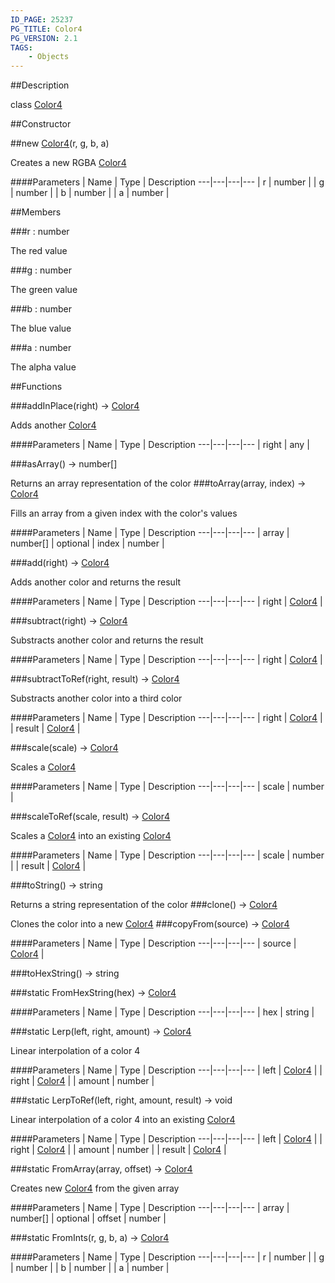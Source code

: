 ```yaml
---
ID_PAGE: 25237
PG_TITLE: Color4
PG_VERSION: 2.1
TAGS:
    - Objects
---
```

##Description

class [Color4](/classes/2.2-alpha/Color4)



##Constructor

##new [Color4](/classes/2.2-alpha/Color4)(r, g, b, a)

Creates a new RGBA [Color4](/classes/2.2-alpha/Color4)

####Parameters
 | Name | Type | Description
---|---|---|---
 | r | number | 
 | g | number | 
 | b | number | 
 | a | number | 

##Members

###r : number

The red value

###g : number

The green value

###b : number

The blue value

###a : number

The alpha value

##Functions

###addInPlace(right) &rarr; [Color4](/classes/2.2-alpha/Color4)

Adds another [Color4](/classes/2.2-alpha/Color4)

####Parameters
 | Name | Type | Description
---|---|---|---
 | right | any | 

###asArray() &rarr; number[]

Returns an array representation of the color
###toArray(array, index) &rarr; [Color4](/classes/2.2-alpha/Color4)

Fills an array from a given index with the color's values

####Parameters
 | Name | Type | Description
---|---|---|---
 | array | number[] | 
optional | index | number | 

###add(right) &rarr; [Color4](/classes/2.2-alpha/Color4)

Adds another color and returns the result

####Parameters
 | Name | Type | Description
---|---|---|---
 | right | [Color4](/classes/2.2-alpha/Color4) | 

###subtract(right) &rarr; [Color4](/classes/2.2-alpha/Color4)

Substracts another color and returns the result

####Parameters
 | Name | Type | Description
---|---|---|---
 | right | [Color4](/classes/2.2-alpha/Color4) | 

###subtractToRef(right, result) &rarr; [Color4](/classes/2.2-alpha/Color4)

Substracts another color into a third color

####Parameters
 | Name | Type | Description
---|---|---|---
 | right | [Color4](/classes/2.2-alpha/Color4) | 
 | result | [Color4](/classes/2.2-alpha/Color4) | 

###scale(scale) &rarr; [Color4](/classes/2.2-alpha/Color4)

Scales a [Color4](/classes/2.2-alpha/Color4)

####Parameters
 | Name | Type | Description
---|---|---|---
 | scale | number | 

###scaleToRef(scale, result) &rarr; [Color4](/classes/2.2-alpha/Color4)

Scales a [Color4](/classes/2.2-alpha/Color4) into an existing [Color4](/classes/2.2-alpha/Color4)

####Parameters
 | Name | Type | Description
---|---|---|---
 | scale | number | 
 | result | [Color4](/classes/2.2-alpha/Color4) | 

###toString() &rarr; string

Returns a string representation of the color
###clone() &rarr; [Color4](/classes/2.2-alpha/Color4)

Clones the color into a new [Color4](/classes/2.2-alpha/Color4)
###copyFrom(source) &rarr; [Color4](/classes/2.2-alpha/Color4)



####Parameters
 | Name | Type | Description
---|---|---|---
 | source | [Color4](/classes/2.2-alpha/Color4) | 

###toHexString() &rarr; string


###static FromHexString(hex) &rarr; [Color4](/classes/2.2-alpha/Color4)



####Parameters
 | Name | Type | Description
---|---|---|---
 | hex | string | 

###static Lerp(left, right, amount) &rarr; [Color4](/classes/2.2-alpha/Color4)

Linear interpolation of a color 4

####Parameters
 | Name | Type | Description
---|---|---|---
 | left | [Color4](/classes/2.2-alpha/Color4) | 
 | right | [Color4](/classes/2.2-alpha/Color4) | 
 | amount | number | 

###static LerpToRef(left, right, amount, result) &rarr; void

Linear interpolation of a color 4 into an existing [Color4](/classes/2.2-alpha/Color4)

####Parameters
 | Name | Type | Description
---|---|---|---
 | left | [Color4](/classes/2.2-alpha/Color4) | 
 | right | [Color4](/classes/2.2-alpha/Color4) | 
 | amount | number | 
 | result | [Color4](/classes/2.2-alpha/Color4) | 

###static FromArray(array, offset) &rarr; [Color4](/classes/2.2-alpha/Color4)

Creates new [Color4](/classes/2.2-alpha/Color4) from the given array

####Parameters
 | Name | Type | Description
---|---|---|---
 | array | number[] | 
optional | offset | number | 

###static FromInts(r, g, b, a) &rarr; [Color4](/classes/2.2-alpha/Color4)



####Parameters
 | Name | Type | Description
---|---|---|---
 | r | number | 
 | g | number | 
 | b | number | 
 | a | number | 

